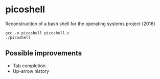 # picoshell
Reconstruction of a bash shell for the operating systems project (2016)

    gcc -o picoshell picoshell.c
    ./picoshell
    
## Possible improvements

- Tab completion
- Up-arrow history
